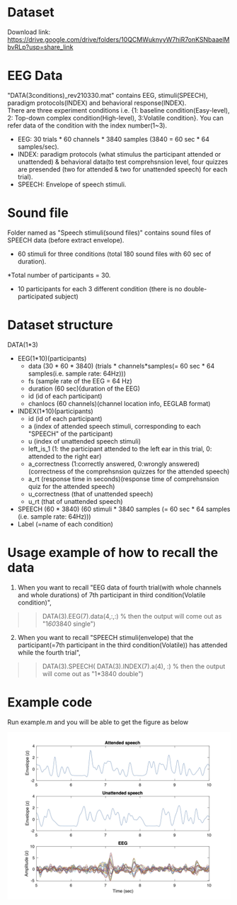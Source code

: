 # Dataset

Download link: https://drive.google.com/drive/folders/10QCMWuknyyW7hiR7onKSNbaaelMbvRLp?usp=share_link


# EEG Data

"DATA(3conditions)_rev210330.mat" contains EEG, stimuli(SPEECH), paradigm protocols(INDEX) and behavioral response(INDEX).   
There are three experiment conditions i.e. {1: baseline condition(Easy-level), 2: Top-down complex condition(High-level), 3:Volatile condition}. 
You can refer data of the condition with the index number(1~3).   

- EEG: 30 trials * 60 channels * 3840 samples (3840 = 60 sec * 64 samples/sec).    
- INDEX: paradigm protocols (what stimulus the participant attended or unattended) & behavioral data(to test comprehsnsion level, four quizzes are presended (two for attended & two for unattended speech) for each trial).    
- SPEECH: Envelope of speech stimuli.  

# Sound file
Folder named as "Speech stimuli(sound files)" contains sound files of SPEECH data (before extract envelope).  
- 60 stimuli for three conditions (total 180 sound files with 60 sec of duration).  

*Total number of participants = 30.  
- 10 participants for each 3 different condition (there is no double-participated subject)


# Dataset structure
DATA(1*3)   
- EEG(1*10)(participants)   
  - data (30 * 60 * 3840) (trials * channels*samples(= 60 sec * 64 samples(i.e. sample rate: 64Hz)))   
  - fs (sample rate of the EEG = 64 Hz)   
  - duration (60 sec)(duration of the EEG)   
  - id (id of each participant)   
  - chanlocs (60 channels)(channel location info, EEGLAB format)   
- INDEX(1*10)(participants)
  - id (id of each participant)    
  - a (index of attended speech stimuli, corresponding to each "SPEECH" of the participant)    
  - u (index of unattended speech stimuli)     
  - left_is_1 (1: the participant attended to the left ear in this trial, 0: attended to the right ear)      
  - a_correctness (1:correctly answered, 0:wrongly answered) (correctness of the comprehsnsion quizzes for the attended speech)      
  - a_rt (response time in seconds)(response time of comprehsnsion quiz for the attended speech)      
  - u_correctness (that of unattended speech)      
  - u_rt (that of unattended speech)     
- SPEECH (60 * 3840) (60 stimuli * 3840 samples (= 60 sec * 64 samples (i.e. sample rate: 64Hz)))      
- Label (=name of each condition)       


# Usage example of how to recall the data
1. When you want to recall "EEG data of fourth trial(with whole channels and whole durations) of 7th participant in third condition(Volatile condition)",  
>> DATA(3).EEG(7).data(4,:,:)
% then the output will come out as "1*60*3840 single")

2. When you want to recall "SPEECH stimuli(envelope) that the participant(=7th participant in the third condition(Volatile)) has attended while the fourth trial",   
>> DATA(3).SPEECH( DATA(3).INDEX(7).a(4), :)
% then the output will come out as "1*3840 double")

# Example code

Run example.m and you will be able to get the figure as below

![Output_Figure](example_output_figure.jpg)
